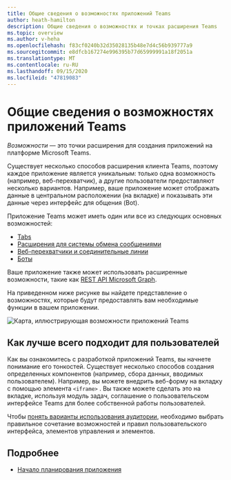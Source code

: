 ```yaml
---
title: Общие сведения о возможностях приложений Teams
author: heath-hamilton
description: Общие сведения о возможностях и точках расширения Teams
ms.topic: overview
ms.author: v-heha
ms.openlocfilehash: f83cf0240b32d35028135b48e7d4c56b939777a9
ms.sourcegitcommit: e8dfcb167274e996395b77d65999991a18f2051a
ms.translationtype: MT
ms.contentlocale: ru-RU
ms.lasthandoff: 09/15/2020
ms.locfileid: "47819083"
---
```

# <a name="understanding-teams-app-capabilities"></a>Общие сведения о возможностях приложений Teams

*Возможности* — это точки расширения для создания приложений на платформе Microsoft Teams.

Существует несколько способов расширения клиента Teams, поэтому каждое приложение является уникальным: только одна возможность (например, веб-перехватчик), а другие пользователи предоставляют несколько вариантов. Например, ваше приложение может отображать данные в центральном расположении (на вкладке) и показывать эти данные через интерфейс для общения (Bot).

Приложение Teams может иметь один или все из следующих основных возможностей:

* [Tabs](../tabs/what-are-tabs.md)
* [Расширения для системы обмена сообщениями](../messaging-extensions/what-are-messaging-extensions.md)
* [Веб-перехватчики и соединительные линии](../webhooks-and-connectors/what-are-webhooks-and-connectors.md)
* [Боты](../bots/what-are-bots.md)

Ваше приложение также может использовать расширенные возможности, такие как [REST API Microsoft Graph](../graph-api/rsc/resource-specific-consent.md).

На приведенном ниже рисунке вы найдете представление о возможностях, которые будут предоставлять вам необходимые функции в вашем приложении.

![Карта, иллюстрирующая возможности приложений Teams](doc-links/images/capabilities-overview.png)

## <a name="doing-whats-best-for-your-users"></a>Как лучше всего подходит для пользователей

Как вы ознакомитесь с разработкой приложений Teams, вы начнете понимание его тонкостей. Существует несколько способов создания определенных компонентов (например, сбора данных, вводимых пользователем). Например, вы можете внедрить веб-форму на вкладку с помощью элемента `<iframe>` . Вы также можете сделать это на вкладке, используя модуль задач, соглашение о пользовательском интерфейсе Teams для более собственной работы пользователей.

Чтобы [понять варианты использования аудитории](../concepts/design/understand-use-cases.md), необходимо выбрать правильное сочетание возможностей и правил пользовательского интерфейса, элементов управления и элементов.

## <a name="learn-more"></a>Подробнее

* [Начало планирования приложения](../concepts/extensibility-points.md)
